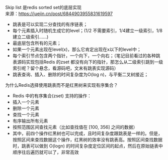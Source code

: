 Skip list 是redis sorted set的底层实现  
来源：https://juejin.cn/post/6844903955831619597

- 跳表是可以实现二分查找的有序链表；
- 每个元素插入时随机生成它的level；(1/2 不需要索引，1/4建立一级索引，1/8建立二级索引……)
- 最底层包含所有的元素；
- 如果一个元素出现在level(x)，那么它肯定出现在x以下的level中；
- 每个索引节点包含两个指针，一个向下，一个向右；（笔记目前看过的各种跳表源码实现包括Redis 的zset 都没有向下的指针，那怎么从二级索引跳到一级索引呢？留个悬念，看源码吧，文末有跳表实现源码）
- 跳表查询、插入、删除的时间复杂度为O(log n)，与平衡二叉树接近；  

为什么Redis选择使用跳表而不是红黑树来实现有序集合？
- Redis 中的有序集合(zset) 支持的操作：
- 插入一个元素
- 删除一个元素
- 查找一个元素
- 有序输出所有元素
- 按照范围区间查找元素（比如查找值在 [100, 356] 之间的数据）
- 其中，前四个操作红黑树也可以完成，且时间复杂度跟跳表是一样的。但是，按照区间来查找数据这个操作，红黑树的效率没有跳表高。按照区间查找数据时，跳表可以做到 O(logn) 的时间复杂度定位区间的起点，然后在原始链表中顺序往后遍历就可以了，非常高效



